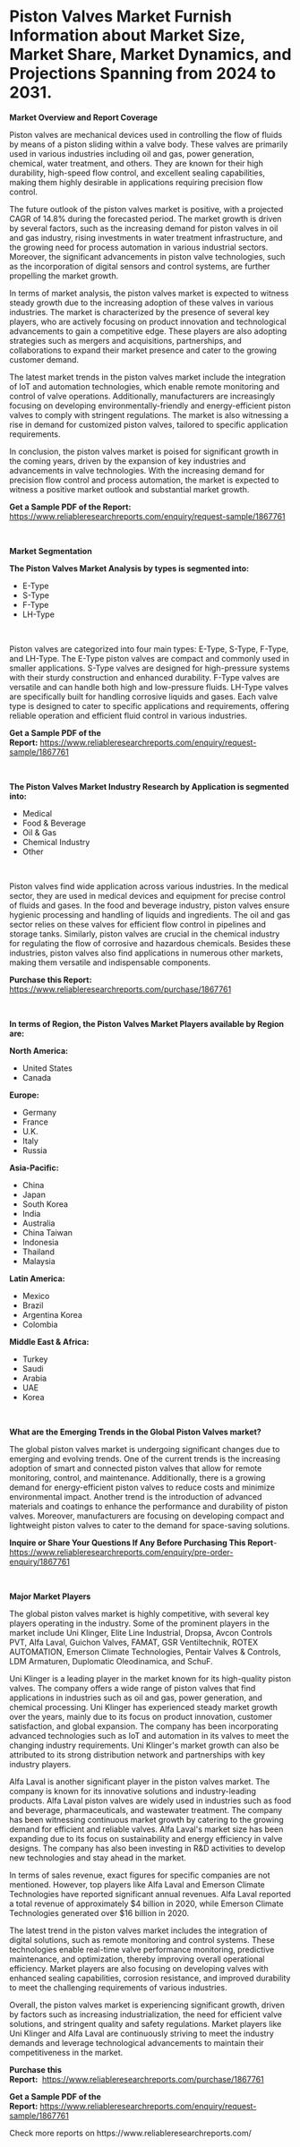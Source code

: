 <p><h1>Piston Valves Market Furnish Information about Market Size, Market Share, Market Dynamics, and Projections Spanning from 2024 to 2031.</h1></p><p><strong>Market Overview and Report Coverage</strong></p>
<p><p>Piston valves are mechanical devices used in controlling the flow of fluids by means of a piston sliding within a valve body. These valves are primarily used in various industries including oil and gas, power generation, chemical, water treatment, and others. They are known for their high durability, high-speed flow control, and excellent sealing capabilities, making them highly desirable in applications requiring precision flow control.</p><p>The future outlook of the piston valves market is positive, with a projected CAGR of 14.8% during the forecasted period. The market growth is driven by several factors, such as the increasing demand for piston valves in oil and gas industry, rising investments in water treatment infrastructure, and the growing need for process automation in various industrial sectors. Moreover, the significant advancements in piston valve technologies, such as the incorporation of digital sensors and control systems, are further propelling the market growth.</p><p>In terms of market analysis, the piston valves market is expected to witness steady growth due to the increasing adoption of these valves in various industries. The market is characterized by the presence of several key players, who are actively focusing on product innovation and technological advancements to gain a competitive edge. These players are also adopting strategies such as mergers and acquisitions, partnerships, and collaborations to expand their market presence and cater to the growing customer demand.</p><p>The latest market trends in the piston valves market include the integration of IoT and automation technologies, which enable remote monitoring and control of valve operations. Additionally, manufacturers are increasingly focusing on developing environmentally-friendly and energy-efficient piston valves to comply with stringent regulations. The market is also witnessing a rise in demand for customized piston valves, tailored to specific application requirements.</p><p>In conclusion, the piston valves market is poised for significant growth in the coming years, driven by the expansion of key industries and advancements in valve technologies. With the increasing demand for precision flow control and process automation, the market is expected to witness a positive market outlook and substantial market growth.</p></p>
<p><strong>Get a Sample PDF of the Report:</strong> <a href="https://www.reliableresearchreports.com/enquiry/request-sample/1867761">https://www.reliableresearchreports.com/enquiry/request-sample/1867761</a></p>
<p>&nbsp;</p>
<p><strong>Market Segmentation</strong></p>
<p><strong>The Piston Valves Market Analysis by types is segmented into:</strong></p>
<p><ul><li>E-Type</li><li>S-Type</li><li>F-Type</li><li>LH-Type</li></ul></p>
<p>&nbsp;</p>
<p><p>Piston valves are categorized into four main types: E-Type, S-Type, F-Type, and LH-Type. The E-Type piston valves are compact and commonly used in smaller applications. S-Type valves are designed for high-pressure systems with their sturdy construction and enhanced durability. F-Type valves are versatile and can handle both high and low-pressure fluids. LH-Type valves are specifically built for handling corrosive liquids and gases. Each valve type is designed to cater to specific applications and requirements, offering reliable operation and efficient fluid control in various industries.</p></p>
<p><strong>Get a Sample PDF of the Report:</strong>&nbsp;<a href="https://www.reliableresearchreports.com/enquiry/request-sample/1867761">https://www.reliableresearchreports.com/enquiry/request-sample/1867761</a></p>
<p>&nbsp;</p>
<p><strong>The Piston Valves Market Industry Research by Application is segmented into:</strong></p>
<p><ul><li>Medical</li><li>Food & Beverage</li><li>Oil & Gas</li><li>Chemical Industry</li><li>Other</li></ul></p>
<p>&nbsp;</p>
<p><p>Piston valves find wide application across various industries. In the medical sector, they are used in medical devices and equipment for precise control of fluids and gases. In the food and beverage industry, piston valves ensure hygienic processing and handling of liquids and ingredients. The oil and gas sector relies on these valves for efficient flow control in pipelines and storage tanks. Similarly, piston valves are crucial in the chemical industry for regulating the flow of corrosive and hazardous chemicals. Besides these industries, piston valves also find applications in numerous other markets, making them versatile and indispensable components.</p></p>
<p><strong>Purchase this Report:</strong>&nbsp; <a href="https://www.reliableresearchreports.com/purchase/1867761">https://www.reliableresearchreports.com/purchase/1867761</a></p>
<p>&nbsp;</p>
<p><strong>In terms of Region, the Piston Valves Market Players available by Region are:</strong></p>
<p>
    <p> <strong> North America: </strong>
        <ul>
            <li>United States</li>
            <li>Canada</li>
        </ul>
        </p> 
    <p> <strong> Europe: </strong>
        <ul>
            <li>Germany</li>
            <li>France</li>
            <li>U.K.</li>
            <li>Italy</li>
            <li>Russia</li>
        </ul>
        </p> 
    <p> <strong> Asia-Pacific: </strong>
        <ul>
            <li>China</li>
            <li>Japan</li>
            <li>South Korea</li>
            <li>India</li>
            <li>Australia</li>
            <li>China Taiwan</li>
            <li>Indonesia</li>
            <li>Thailand</li>
            <li>Malaysia</li>
        </ul>
        </p> 
    <p> <strong> Latin America: </strong>
        <ul>
            <li>Mexico</li>
            <li>Brazil</li>
            <li>Argentina Korea</li>
            <li>Colombia</li>
        </ul>
        </p> 
    <p> <strong> Middle East & Africa: </strong>
        <ul>
            <li>Turkey</li>
            <li>Saudi</li>
            <li>Arabia</li>
            <li>UAE</li>
            <li>Korea</li>
        </ul>
    </p>
    </p>
<p>&nbsp;</p>
<p><strong>What are the Emerging Trends in the Global Piston Valves market?</strong></p>
<p><p>The global piston valves market is undergoing significant changes due to emerging and evolving trends. One of the current trends is the increasing adoption of smart and connected piston valves that allow for remote monitoring, control, and maintenance. Additionally, there is a growing demand for energy-efficient piston valves to reduce costs and minimize environmental impact. Another trend is the introduction of advanced materials and coatings to enhance the performance and durability of piston valves. Moreover, manufacturers are focusing on developing compact and lightweight piston valves to cater to the demand for space-saving solutions.</p></p>
<p><strong>Inquire or Share Your Questions If Any Before Purchasing This Report</strong>- <a href="https://www.reliableresearchreports.com/enquiry/pre-order-enquiry/1867761">https://www.reliableresearchreports.com/enquiry/pre-order-enquiry/1867761</a></p>
<p>&nbsp;</p>
<p><strong>Major Market Players</strong></p>
<p><p>The global piston valves market is highly competitive, with several key players operating in the industry. Some of the prominent players in the market include Uni Klinger, Elite Line Industrial, Dropsa, Avcon Controls PVT, Alfa Laval, Guichon Valves, FAMAT, GSR Ventiltechnik, ROTEX AUTOMATION, Emerson Climate Technologies, Pentair Valves & Controls, LDM Armaturen, Duplomatic Oleodinamica, and SchuF.</p><p>Uni Klinger is a leading player in the market known for its high-quality piston valves. The company offers a wide range of piston valves that find applications in industries such as oil and gas, power generation, and chemical processing. Uni Klinger has experienced steady market growth over the years, mainly due to its focus on product innovation, customer satisfaction, and global expansion. The company has been incorporating advanced technologies such as IoT and automation in its valves to meet the changing industry requirements. Uni Klinger's market growth can also be attributed to its strong distribution network and partnerships with key industry players.</p><p>Alfa Laval is another significant player in the piston valves market. The company is known for its innovative solutions and industry-leading products. Alfa Laval piston valves are widely used in industries such as food and beverage, pharmaceuticals, and wastewater treatment. The company has been witnessing continuous market growth by catering to the growing demand for efficient and reliable valves. Alfa Laval's market size has been expanding due to its focus on sustainability and energy efficiency in valve designs. The company has also been investing in R&D activities to develop new technologies and stay ahead in the market.</p><p>In terms of sales revenue, exact figures for specific companies are not mentioned. However, top players like Alfa Laval and Emerson Climate Technologies have reported significant annual revenues. Alfa Laval reported a total revenue of approximately $4 billion in 2020, while Emerson Climate Technologies generated over $16 billion in 2020.</p><p>The latest trend in the piston valves market includes the integration of digital solutions, such as remote monitoring and control systems. These technologies enable real-time valve performance monitoring, predictive maintenance, and optimization, thereby improving overall operational efficiency. Market players are also focusing on developing valves with enhanced sealing capabilities, corrosion resistance, and improved durability to meet the challenging requirements of various industries.</p><p>Overall, the piston valves market is experiencing significant growth, driven by factors such as increasing industrialization, the need for efficient valve solutions, and stringent quality and safety regulations. Market players like Uni Klinger and Alfa Laval are continuously striving to meet the industry demands and leverage technological advancements to maintain their competitiveness in the market.</p></p>
<p><strong>Purchase this Report:</strong>&nbsp;&nbsp;<a href="https://www.reliableresearchreports.com/purchase/1867761">https://www.reliableresearchreports.com/purchase/1867761</a></p>
<p></p>
<p><strong>Get a Sample PDF of the Report:</strong>&nbsp;<a href="https://www.reliableresearchreports.com/enquiry/request-sample/1867761">https://www.reliableresearchreports.com/enquiry/request-sample/1867761</a></p>
<p>Check more reports on https://www.reliableresearchreports.com/</p>